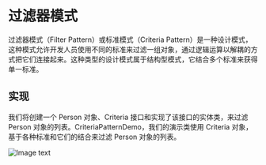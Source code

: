 # 过滤器模式
过滤器模式（Filter Pattern）或标准模式（Criteria Pattern）是一种设计模式，这种模式允许开发人员使用不同的标准来过滤一组对象，通过逻辑运算以解耦的方式把它们连接起来。这种类型的设计模式属于结构型模式，它结合多个标准来获得单一标准。

## 实现
我们将创建一个 Person 对象、Criteria 接口和实现了该接口的实体类，来过滤 Person 对象的列表。CriteriaPatternDemo，我们的演示类使用 Criteria 对象，基于各种标准和它们的结合来过滤 Person 对象的列表。

![Image text](https://github.com/yuanhaoz/jian_zhi_offer/blob/branch-dp/src/chapter_dp/structure/filter/filter_pattern_uml_diagram.jpg)